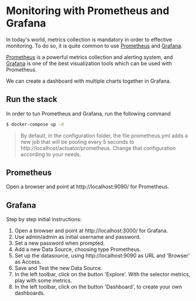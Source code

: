 # Monitoring with Prometheus and Grafana

In today's world, metrics collection is mandatory in order to effective monitoring. To do so, it is quite common to use [Prometheus](https://prometheus.io/) and [Grafana](https://grafana.com/). 

[Prometheus](https://prometheus.io/) is a powerful metrics collection and alerting system, and [Grafana](https://grafana.com/) is one of the best visualization tools which can be used with Prometheus. 

We can create a dashboard with multiple charts together in Grafana. 

## Run the stack

In order to tun Prometheus and Grafana, run the following command

```bash
$ docker-compose up -d
```
> By default, in the configuration folder, the file prometheus.yml adds a new job that will be pooling every 5 seconds to http://localhost/actuator/prometheus. Change that configuration according to your needs.

## Prometheus

Open a browser and point at http://localhost:9090/ for Prometheus.

## Grafana

Step by step initial instructions:

1. Open a browser and point at http://localhost:3000/ for Grafana.
2. Use admin/admin as initial username and password.
3. Set a new password when prompted.
4. Add a new Data Source, choosing type Prometheus.
5. Set up the datasource, using http://localhost:9090 as URL and 'Browser' as Access.
6. Save and Test the new Data Source.
7. In the left toolbar, click on the button 'Explore'. With the selector metrics, play with some metrics.
8. In the left toolbar, click on the button 'Dashboard', to create your own dashboards.
